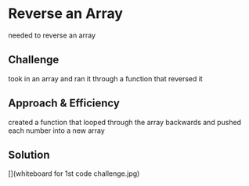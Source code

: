 # Reverse an Array
needed to reverse an array

## Challenge
took in an array and ran it through a function that reversed it

## Approach & Efficiency
created a function that looped through the array backwards and pushed each number into a new array

## Solution
[](whiteboard for 1st code challenge.jpg)